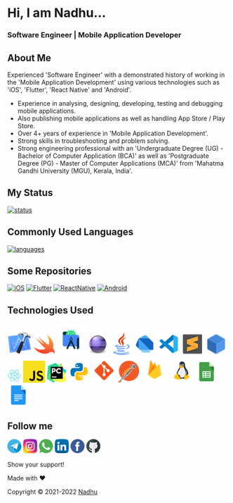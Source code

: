 <!-- <h1 align="center">
  <a href="https://github.com/iamnadhu">    
    Hi, I am Nadhu...
  </a>
</h1>

<p align="center">
  Software Engineer | Mobile Application Developer
</p>
 -->
# Hi, I am Nadhu...

### Software Engineer | Mobile Application Developer


## About Me
Experienced 'Software Engineer' with a demonstrated history of working in the 'Mobile Application Development' using various technologies such as 'iOS', 'Flutter', 'React Native' and 'Android'.

- Experience in analysing, designing, developing, testing and debugging mobile applications. 
- Also publishing mobile applications as well as handling App Store / Play Store.
- Over 4+ years of experience in 'Mobile Application Development'.
- Strong skills in troubleshooting and problem solving.
- Strong engineering professional with an 'Undergraduate Degree (UG) - Bachelor of Computer Application (BCA)' as well as 'Postgraduate Degree (PG) - Master of Computer Applications (MCA)' from 'Mahatma Gandhi University (MGU), Kerala, India'.


## My Status
[![status](https://github-readme-stats.vercel.app/api?username=iamnadhu&show_icons=true&theme=radical)](https://github.com/iamnadhu)


## Commonly Used Languages
[![languages](https://github-readme-stats.vercel.app/api/top-langs/?username=iamnadhu&langs_count=8)](https://github.com/iamnadhu)


## Some Repositories
[![iOS](https://github-readme-stats.vercel.app/api/pin/?username=iamnadhu&repo=iOS)](https://github.com/iamnadhu/iOS)
[![Flutter](https://github-readme-stats.vercel.app/api/pin/?username=iamnadhu&repo=Flutter)](https://github.com/iamnadhu/Flutter)
[![ReactNative](https://github-readme-stats.vercel.app/api/pin/?username=iamnadhu&repo=ReactNative)](https://github.com/iamnadhu/ReactNative)
[![Android](https://github-readme-stats.vercel.app/api/pin/?username=iamnadhu&repo=Android)](https://github.com/iamnadhu/Android)


## Technologies Used
[<img src="https://github.com/iamnadhu/iamnadhu/blob/main/Resources/xcode-icon.png">](https://github.com/iamnadhu)
[<img src="https://github.com/iamnadhu/iamnadhu/blob/main/Resources/swift-icon.png">](https://github.com/iamnadhu)
[<img src="https://github.com/iamnadhu/iamnadhu/blob/main/Resources/android-studio-icon.png">](https://github.com/iamnadhu)
[<img src="https://github.com/iamnadhu/iamnadhu/blob/main/Resources/eclipse-icon.png">](https://github.com/iamnadhu)
[<img src="https://github.com/iamnadhu/iamnadhu/blob/main/Resources/java-icon.png">](https://github.com/iamnadhu)
[<img src="https://github.com/iamnadhu/iamnadhu/blob/main/Resources/dart-icon.png">](https://github.com/iamnadhu)
[<img src="https://github.com/iamnadhu/iamnadhu/blob/main/Resources/vs-code-icon.png">](https://github.com/iamnadhu)
[<img src="https://github.com/iamnadhu/iamnadhu/blob/main/Resources/sublime-icon.png">](https://github.com/iamnadhu)
[<img src="https://github.com/iamnadhu/iamnadhu/blob/main/Resources/netbeans-icon.png">](https://github.com/iamnadhu)
[<img src="https://github.com/iamnadhu/iamnadhu/blob/main/Resources/react-native-icon.png">](https://github.com/iamnadhu)
[<img src="https://github.com/iamnadhu/iamnadhu/blob/main/Resources/java-script-icon.png">](https://github.com/iamnadhu)
[<img src="https://github.com/iamnadhu/iamnadhu/blob/main/Resources/pycharm-icon.png">](https://github.com/iamnadhu)
[<img src="https://github.com/iamnadhu/iamnadhu/blob/main/Resources/python-icon.png">](https://github.com/iamnadhu)
[<img src="https://github.com/iamnadhu/iamnadhu/blob/main/Resources/git-icon.png">](https://github.com/iamnadhu)
[<img src="https://github.com/iamnadhu/iamnadhu/blob/main/Resources/postman-icon.png">](https://github.com/iamnadhu)
[<img src="https://github.com/iamnadhu/iamnadhu/blob/main/Resources/firebase-icon.png">](https://github.com/iamnadhu)
[<img src="https://github.com/iamnadhu/iamnadhu/blob/main/Resources/linux-icon.png">](https://github.com/iamnadhu)
[<img src="https://github.com/iamnadhu/iamnadhu/blob/main/Resources/google-sheet-icon.png">](https://github.com/iamnadhu)
[<img src="https://github.com/iamnadhu/iamnadhu/blob/main/Resources/google-doc-icon.png">](https://github.com/iamnadhu)


## Follow me
[<img src="https://github.com/iamnadhu/iamnadhu/blob/main/Resources/telegram-icon.png">](https://t.me/iamnadhu)
[<img src="https://github.com/iamnadhu/iamnadhu/blob/main/Resources/instagram-icon.png">](https://www.instagram.com/iamnadhu/)
[<img src="https://github.com/iamnadhu/iamnadhu/blob/main/Resources/whatsapp-icon.png">](https://api.whatsapp.com/send?phone=917293451396&lang=en)
[<img src="https://github.com/iamnadhu/iamnadhu/blob/main/Resources/linkedin-icon.png">](https://www.linkedin.com/in/iamnadhu/)
[<img src="https://github.com/iamnadhu/iamnadhu/blob/main/Resources/facebook-icon.png">](https://www.facebook.com/iamnadhu/)
[<img src="https://github.com/iamnadhu/iamnadhu/blob/main/Resources/github-icon.png">](https://github.com/iamnadhu)


Show your support!


Made with ❤️


Copyright © 2021-2022 [Nadhu](https://linktr.ee/iamnadhu)
